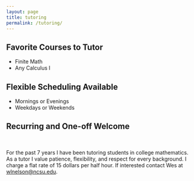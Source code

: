 ```yaml
---
layout: page
title: tutoring
permalink: /tutoring/
---
```


<h2>Favorite Courses to Tutor</h2>
<ul>
   <li>Finite Math</li>
   <li>Any Calculus I</li>
</ul>
<h2>Flexible Scheduling Available</h2>
 <ul>
   <li>Mornings or Evenings</li>
   <li>Weekdays or Weekends</li>
</ul>
<h2>Recurring and One-off Welcome</h2>
     
<br />

For the past 7 years I have been tutoring students in college mathematics. 
As a tutor I value patience, flexibility, and respect for every background.
I charge a flat rate of 15 dollars per half hour.
If interested contact Wes at wlnelson@ncsu.edu.

